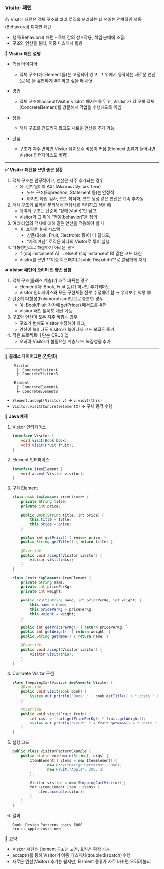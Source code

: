 ### Visitor 패턴

👍 Visitor 패턴은 객체 구조와 처리 로직을 분리하는 데 쓰이는 전형적인 행동(Behavioral) 디자인 패턴
* 행위(Behavioral) 패턴 - 객체 간의 상호작용, 책임 분배에 초점.
* 구조와 연산을 분리, 이중 디스패치 활용

**📌 Visitor 패턴 설명**
* 핵심 아이디어
  * 객체 구조(예: Element 들)는 고정되어 있고, 그 위에서 동작하는 새로운 연산(로직) 을 유연하게 추가하고 싶을 때 사용
* 방법
  * 객체 구조에 accept(Visitor visitor) 메서드를 두고, Visitor 가 각 구체 객체(ConcreteElement)를 방문해서 작업을 수행하도록 위임

* 장점
  * 객체 구조를 건드리지 않고도 새로운 연산을 추가 가능
* 단점
  * 구조가 자주 변하면 Visitor 유지보수 비용이 커짐 (Element 종류가 늘어나면 Visitor 인터페이스도 바뀜)

---

**✅ Visitor 패턴을 쓰면 좋은 상황**
1. 객체 구조는 안정적이고, 연산은 자주 추가되는 경우
    * 예: 컴파일러의 AST(Abstract Syntax Tree)
        * 노드 구조(Expression, Statement 등)는 안정적
        * 하지만 타입 검사, 코드 최적화, 코드 생성 같은 연산은 계속 추가됨
2. 객체 구조와 로직을 분리해서 관심사를 분리하고 싶을 때
    * 데이터 구조는 단순히 “상태(state)”만 담고,
    * Visitor가 그 위에 “행동(behavior)”을 정의
3. 여러 타입의 객체에 대해 같은 연산을 적용해야 할 때
    * 예: 쇼핑몰 결제 시스템
        * 상품(Book, Fruit, Electronic 등)이 다 달라도,
        * “가격 계산” 로직은 하나의 Visitor로 묶어 실행
4. 다형성만으로 해결하기 어려운 경우
    * if (obj instanceof A) ... else if (obj instanceof B) 같은 코드 대신
    * Visitor를 쓰면 **이중 디스패치(Double Dispatch)**로 깔끔하게 처리


**❌ Visitor 패턴이 오히려 안 좋은 상황**
1. 객체 구조(클래스 계층)가 자주 바뀌는 경우
    * Element(예: Book, Fruit 등)가 하나만 추가되어도
    * Visitor 인터페이스와 모든 구현체를 전부 수정해야 함 → 유지보수 악몽 😅
2. 단순히 다형성(Polymorphism)만으로 충분한 경우
    * 예: Book/Fruit 각각에 getPrice() 메서드를 두면
    * Visitor 패턴 없이도 계산 가능
3. 구조와 연산이 모두 자주 바뀌는 경우
    * 구조가 변해도 Visitor 수정해야 하고,
    * 연산이 늘어나도 Visitor가 늘어나서 코드 복잡도 증가
4. 작은 프로젝트나 단순 CRUD 앱
    * 오히려 Visitor가 불필요한 계층/코드 복잡성을 추가

---

**📌 클래스 다이어그램 (간단화)**
```
    Visitor
     ├─ ConcreteVisitorA
     ├─ ConcreteVisitorB
    
    Element
     ├─ ConcreteElementA
     ├─ ConcreteElementB
```
    
* ```Element.accept(Visitor v)``` → ```v.visit(this)```
* ```Visitor.visit(ConcreteElementX)``` → 구체 동작 수행

**📌 Java 예제**
1. Visitor 인터페이스
    ```java
    interface Visitor {
        void visit(Book book);
        void visit(Fruit fruit);
    }
    ```

2. Element 인터페이스
    ```java
    interface ItemElement {
        void accept(Visitor visitor);
    }
    ```
   
3. 구체 Element
    ```java
    class Book implements ItemElement {
        private String title;
        private int price;
    
        public Book(String title, int price) {
            this.title = title;
            this.price = price;
        }
    
        public int getPrice() { return price; }
        public String getTitle() { return title; }
    
        @Override
        public void accept(Visitor visitor) {
            visitor.visit(this);
        }
    }
    
    class Fruit implements ItemElement {
        private String name;
        private int pricePerKg;
        private int weight;
    
        public Fruit(String name, int pricePerKg, int weight) {
            this.name = name;
            this.pricePerKg = pricePerKg;
            this.weight = weight;
        }
    
        public int getPricePerKg() { return pricePerKg; }
        public int getWeight() { return weight; }
        public String getName() { return name; }
    
        @Override
        public void accept(Visitor visitor) {
            visitor.visit(this);
        }
    }
    ```

4. Concrete Visitor 구현
    ```java
    class ShoppingCartVisitor implements Visitor {
        @Override
        public void visit(Book book) {
            System.out.println("Book: " + book.getTitle() + " costs " + book.getPrice());
        }
    
        @Override
        public void visit(Fruit fruit) {
            int cost = fruit.getPricePerKg() * fruit.getWeight();
            System.out.println("Fruit: " + fruit.getName() + " costs " + cost);
        }
    }
    ```

5. 실행 코드
    ```java
    public class VisitorPatternExample {
        public static void main(String[] args) {
            ItemElement[] items = new ItemElement[]{
                    new Book("Design Patterns", 5000),
                    new Fruit("Apple", 200, 3)
            };
    
            Visitor visitor = new ShoppingCartVisitor();
            for (ItemElement item : items) {
                item.accept(visitor);
            }
        }
    }
    ```

6. 결과
    ```
    Book: Design Patterns costs 5000
    Fruit: Apple costs 600
    ```

📌 요약
* Visitor 패턴은 Element 구조는 고정, 로직은 확장 가능
* accept()를 통해 Visitor가 이중 디스패치(double dispatch) 수행
* 새로운 연산(Visitor) 추가는 쉽지만, Element 종류가 자주 바뀌면 오히려 불리